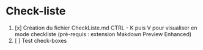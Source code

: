 # Check-liste

1. [x] Création du fichier CheckListe.md CTRL - K puis V pour visualiser en mode checkliste (pré-requis : extension Makdown Preview Enhanced)
2. [ ] Test check-boxes
